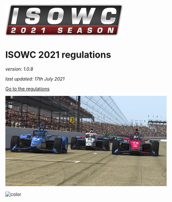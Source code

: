 ![logo](_images/league-logo.png ':size=400')

# ISOWC 2021 regulations
*version: 1.0.8*

*last updated: 17th July 2021*

[Go to the regulations](#introduction)

<!-- background image -->
![](_images/coverImage.png)

![color](#018ecc)
